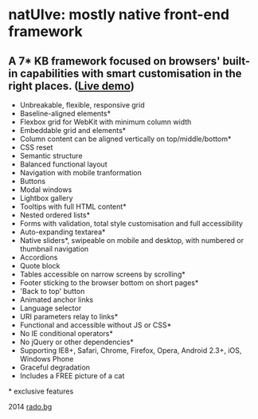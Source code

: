 natUIve: mostly native front-end framework
===

A 7* KB framework focused on browsers' built-in capabilities with smart customisation in the right places. ([Live demo](http://radogado.github.io/natuive/))
---

- Unbreakable, flexible, responsive grid
- Baseline-aligned elements*
- Flexbox grid for WebKit with minimum column width
- Embeddable grid and elements*
- Column content can be aligned vertically on top/middle/bottom*
- CSS reset
- Semantic structure
- Balanced functional layout
- Navigation with mobile tranformation
- Buttons
- Modal windows
- Lightbox gallery
- Tooltips with full HTML content*
- Nested ordered lists*
- Forms with validation, total style customisation and full accessibility
- Auto-expanding textarea*
- Native sliders*, swipeable on mobile and desktop, with numbered or thumbnail navigation
- Accordions
- Quote block
- Tables accessible on narrow screens by scrolling*
- Footer sticking to the browser bottom on short pages*
- 'Back to top' button
- Animated anchor links
- Language selector
- URI parameters relay to links*
- Functional and accessible without JS or CSS*
- No IE conditional operators*
- No jQuery or other dependencies*
- Supporting IE8+, Safari, Chrome, Firefox, Opera, Android 2.3+, iOS, Windows Phone
- Graceful degradation
- Includes a FREE picture of a cat

\* exclusive features

2014 [rado.bg](http://rado.bg)
